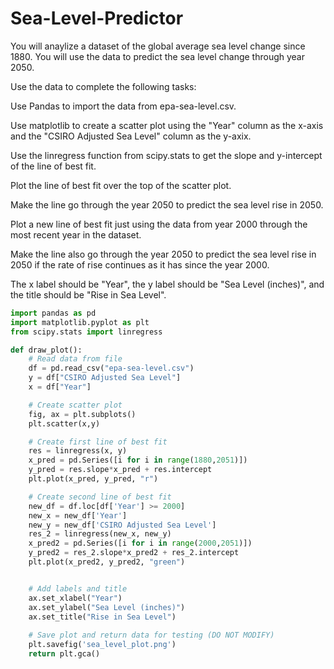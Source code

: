 # Sea-Level-Predictor

You will anaylize a dataset of the global average sea level change since 1880. You will use the data to predict the sea level change through year 2050.

Use the data to complete the following tasks:

Use Pandas to import the data from epa-sea-level.csv.

Use matplotlib to create a scatter plot using the "Year" column as the x-axis and the "CSIRO Adjusted Sea Level" column as the y-axix.

Use the linregress function from scipy.stats to get the slope and y-intercept of the line of best fit. 

Plot the line of best fit over the top of the scatter plot. 

Make the line go through the year 2050 to predict the sea level rise in 2050.

Plot a new line of best fit just using the data from year 2000 through the most recent year in the dataset. 

Make the line also go through the year 2050 to predict the sea level rise in 2050 if the rate of rise continues as it has since the year 2000.

The x label should be "Year", the y label should be "Sea Level (inches)", and the title should be "Rise in Sea Level".

```Python
import pandas as pd
import matplotlib.pyplot as plt
from scipy.stats import linregress

def draw_plot():
    # Read data from file
    df = pd.read_csv("epa-sea-level.csv")
    y = df["CSIRO Adjusted Sea Level"]
    x = df["Year"]

    # Create scatter plot
    fig, ax = plt.subplots()
    plt.scatter(x,y)

    # Create first line of best fit
    res = linregress(x, y)
    x_pred = pd.Series([i for i in range(1880,2051)])
    y_pred = res.slope*x_pred + res.intercept
    plt.plot(x_pred, y_pred, "r")

    # Create second line of best fit
    new_df = df.loc[df['Year'] >= 2000]
    new_x = new_df['Year']
    new_y = new_df['CSIRO Adjusted Sea Level']
    res_2 = linregress(new_x, new_y)
    x_pred2 = pd.Series([i for i in range(2000,2051)])
    y_pred2 = res_2.slope*x_pred2 + res_2.intercept
    plt.plot(x_pred2, y_pred2, "green")


    # Add labels and title
    ax.set_xlabel("Year")
    ax.set_ylabel("Sea Level (inches)")
    ax.set_title("Rise in Sea Level")
    
    # Save plot and return data for testing (DO NOT MODIFY)
    plt.savefig('sea_level_plot.png')
    return plt.gca()
```

